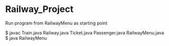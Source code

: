 # Railway_Project

Run program from RailwayMenu as starting point

$ javac Train.java Railway.java Ticket.java Passenger.java RailwayMenu.java
$ java RailwayMenu
